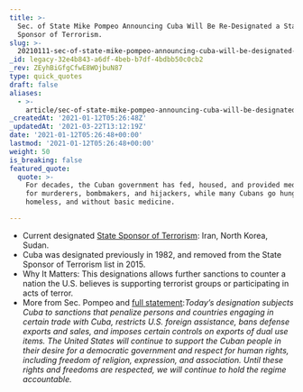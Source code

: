 ```yaml
---
title: >-
  Sec. of State Mike Pompeo Announcing Cuba Will Be Re-Designated a State
  Sponsor of Terrorism.
slug: >-
  20210111-sec-of-state-mike-pompeo-announcing-cuba-will-be-designated-a-state-sponsor-of-terror
_id: legacy-32e4b843-a6df-4beb-b7df-4bdbb50c0cb2
_rev: ZEyhBiGfgCfwE8WOjbuN87
type: quick_quotes
draft: false
aliases:
  - >-
    article/sec-of-state-mike-pompeo-announcing-cuba-will-be-designated-a-state-sponsor-of-terror/
_createdAt: '2021-01-12T05:26:48Z'
_updatedAt: '2021-03-22T13:12:19Z'
date: '2021-01-12T05:26:48+00:00'
lastmod: '2021-01-12T05:26:48+00:00'
weight: 50
is_breaking: false
featured_quote:
  quote: >-
    For decades, the Cuban government has fed, housed, and provided medical care
    for murderers, bombmakers, and hijackers, while many Cubans go hungry,
    homeless, and without basic medicine.

---
```

* Current designated [State Sponsor of Terrorism](https://www.state.gov/state-sponsors-of-terrorism/): Iran, North Korea, Sudan.
* Cuba was designated previously in 1982, and removed from the State Sponsor of Terrorism list in 2015.
* Why It Matters: This designations allows further sanctions to counter a nation the U.S. believes is supporting terrorist groups or participating in acts of terror.
* More from Sec. Pompeo and [full statement](https://www.state.gov/u-s-announces-designation-of-cuba-as-a-state-sponsor-of-terrorism/):_Today’s designation subjects Cuba to sanctions that penalize persons and countries engaging in certain trade with Cuba, restricts U.S. foreign assistance, bans defense exports and sales, and imposes certain controls on exports of dual use items._ _The United States will continue to support the Cuban people in their desire for a democratic government and respect for human rights, including freedom of religion, expression, and association. Until these rights and freedoms are respected, we will continue to hold the regime accountable._